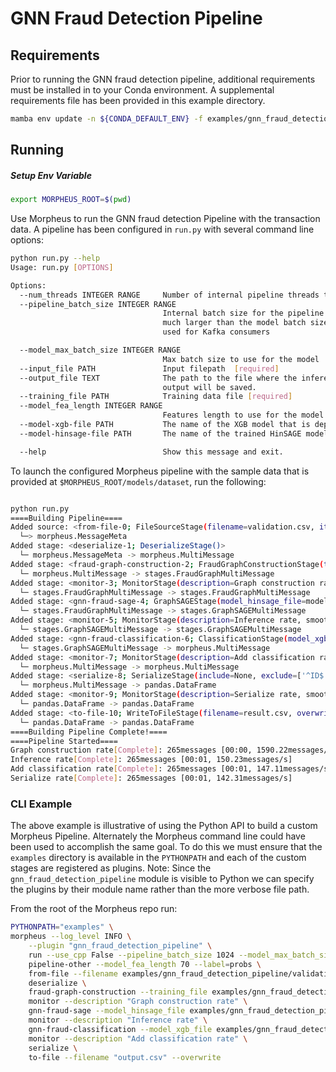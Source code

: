 <!--
SPDX-FileCopyrightText: Copyright (c) 2021-2022, NVIDIA CORPORATION & AFFILIATES. All rights reserved.
SPDX-License-Identifier: Apache-2.0

Licensed under the Apache License, Version 2.0 (the "License");
you may not use this file except in compliance with the License.
You may obtain a copy of the License at

http://www.apache.org/licenses/LICENSE-2.0

Unless required by applicable law or agreed to in writing, software
distributed under the License is distributed on an "AS IS" BASIS,
WITHOUT WARRANTIES OR CONDITIONS OF ANY KIND, either express or implied.
See the License for the specific language governing permissions and
limitations under the License.
-->
# GNN Fraud Detection Pipeline

## Requirements

Prior to running the GNN fraud detection pipeline, additional requirements must be installed in to your Conda environment. A supplemental requirements file has been provided in this example directory.

```bash
mamba env update -n ${CONDA_DEFAULT_ENV} -f examples/gnn_fraud_detection_pipeline/requirements.yml
```

## Running

##### Setup Env Variable
```bash
export MORPHEUS_ROOT=$(pwd)
```

Use Morpheus to run the GNN fraud detection Pipeline with the transaction data. A pipeline has been configured in `run.py` with several command line options:

```bash
python run.py --help
Usage: run.py [OPTIONS]

Options:
  --num_threads INTEGER RANGE     Number of internal pipeline threads to use
  --pipeline_batch_size INTEGER RANGE
                                  Internal batch size for the pipeline. Can be
                                  much larger than the model batch size. Also
                                  used for Kafka consumers

  --model_max_batch_size INTEGER RANGE
                                  Max batch size to use for the model
  --input_file PATH               Input filepath  [required]
  --output_file TEXT              The path to the file where the inference
                                  output will be saved.
  --training_file PATH            Training data file [required]
  --model_fea_length INTEGER RANGE
                                  Features length to use for the model
  --model-xgb-file PATH           The name of the XGB model that is deployed
  --model-hinsage-file PATH       The name of the trained HinSAGE model file path

  --help                          Show this message and exit.
```

To launch the configured Morpheus pipeline with the sample data that is provided at `$MORPHEUS_ROOT/models/dataset`, run the following:

```bash

python run.py
====Building Pipeline====
Added source: <from-file-0; FileSourceStage(filename=validation.csv, iterative=None, file_type=auto, repeat=1, filter_null=False, cudf_kwargs=None)>
  └─> morpheus.MessageMeta
Added stage: <deserialize-1; DeserializeStage()>
  └─ morpheus.MessageMeta -> morpheus.MultiMessage
Added stage: <fraud-graph-construction-2; FraudGraphConstructionStage(training_file=training.csv)>
  └─ morpheus.MultiMessage -> stages.FraudGraphMultiMessage
Added stage: <monitor-3; MonitorStage(description=Graph construction rate, smoothing=0.05, unit=messages, delayed_start=False, determine_count_fn=None)>
  └─ stages.FraudGraphMultiMessage -> stages.FraudGraphMultiMessage
Added stage: <gnn-fraud-sage-4; GraphSAGEStage(model_hinsage_file=model/hinsage-model.pt, batch_size=5, sample_size=[2, 32], record_id=index, target_node=transaction)>
  └─ stages.FraudGraphMultiMessage -> stages.GraphSAGEMultiMessage
Added stage: <monitor-5; MonitorStage(description=Inference rate, smoothing=0.05, unit=messages, delayed_start=False, determine_count_fn=None)>
  └─ stages.GraphSAGEMultiMessage -> stages.GraphSAGEMultiMessage
Added stage: <gnn-fraud-classification-6; ClassificationStage(model_xgb_file=model/xgb-model.pt)>
  └─ stages.GraphSAGEMultiMessage -> morpheus.MultiMessage
Added stage: <monitor-7; MonitorStage(description=Add classification rate, smoothing=0.05, unit=messages, delayed_start=False, determine_count_fn=None)>
  └─ morpheus.MultiMessage -> morpheus.MultiMessage
Added stage: <serialize-8; SerializeStage(include=None, exclude=['^ID$', '^_ts_'], output_type=pandas)>
  └─ morpheus.MultiMessage -> pandas.DataFrame
Added stage: <monitor-9; MonitorStage(description=Serialize rate, smoothing=0.05, unit=messages, delayed_start=False, determine_count_fn=None)>
  └─ pandas.DataFrame -> pandas.DataFrame
Added stage: <to-file-10; WriteToFileStage(filename=result.csv, overwrite=True, file_type=auto)>
  └─ pandas.DataFrame -> pandas.DataFrame
====Building Pipeline Complete!====
====Pipeline Started====
Graph construction rate[Complete]: 265messages [00:00, 1590.22messages/s]
Inference rate[Complete]: 265messages [00:01, 150.23messages/s]
Add classification rate[Complete]: 265messages [00:01, 147.11messages/s]
Serialize rate[Complete]: 265messages [00:01, 142.31messages/s]
```

### CLI Example
The above example is illustrative of using the Python API to build a custom Morpheus Pipeline. Alternately the Morpheus command line could have been used to accomplish the same goal. To do this we must ensure that the `examples` directory is available in the `PYTHONPATH` and each of the custom stages are registered as plugins.
Note: Since the `gnn_fraud_detection_pipeline` module is visible to Python we can specify the plugins by their module name rather than the more verbose file path.

From the root of the Morpheus repo run:
```bash
PYTHONPATH="examples" \
morpheus --log_level INFO \
	--plugin "gnn_fraud_detection_pipeline" \
	run --use_cpp False --pipeline_batch_size 1024 --model_max_batch_size 32 --edge_buffer_size 4 \
	pipeline-other --model_fea_length 70 --label=probs \
	from-file --filename examples/gnn_fraud_detection_pipeline/validation.csv --filter_null False \
	deserialize \
	fraud-graph-construction --training_file examples/gnn_fraud_detection_pipeline/training.csv \
	monitor --description "Graph construction rate" \
	gnn-fraud-sage --model_hinsage_file examples/gnn_fraud_detection_pipeline/model/hinsage-model.pt \
	monitor --description "Inference rate" \
	gnn-fraud-classification --model_xgb_file examples/gnn_fraud_detection_pipeline/model/xgb-model.pt \
	monitor --description "Add classification rate" \
	serialize \
	to-file --filename "output.csv" --overwrite
```
